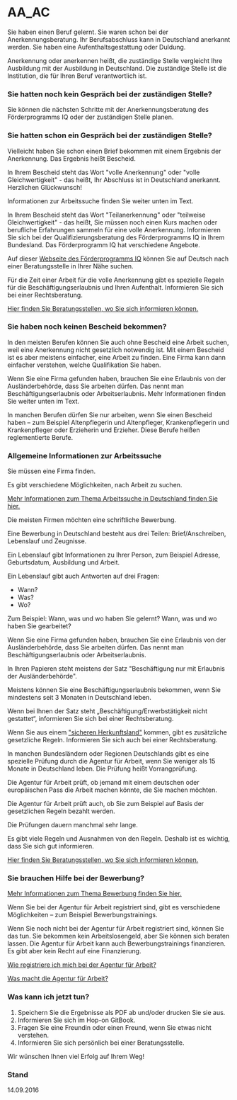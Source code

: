 AA_AC
===

Sie haben einen Beruf gelernt. Sie waren schon bei der Anerkennungsberatung. Ihr Berufsabschluss kann in Deutschland anerkannt werden. Sie haben eine Aufenthaltsgestattung oder Duldung.

Anerkennung oder anerkennen heißt, die zuständige Stelle vergleicht Ihre Ausbildung mit der Ausbildung in Deutschland. Die zuständige Stelle ist die Institution, die für Ihren Beruf verantwortlich ist.

### Sie hatten noch kein Gespräch bei der zuständigen Stelle?

Sie können die nächsten Schritte mit der Anerkennungsberatung des Förderprogramms IQ oder der zuständigen Stelle planen.

### Sie hatten schon ein Gespräch bei der zuständigen Stelle?

Vielleicht haben Sie schon einen Brief bekommen mit einem Ergebnis der Anerkennung. Das Ergebnis heißt Bescheid.

In Ihrem Bescheid steht das Wort "volle Anerkennung" oder "volle Gleichwertigkeit" - das heißt, Ihr Abschluss ist in Deutschland anerkannt. Herzlichen Glückwunsch!

Informationen zur Arbeitssuche finden Sie weiter unten im Text.

In Ihrem Bescheid steht das Wort "Teilanerkennung" oder "teilweise Gleichwertigkeit" - das heißt, Sie müssen noch einen Kurs machen oder berufliche Erfahrungen sammeln für eine volle Anerkennung. Informieren Sie sich bei der Qualifizierungsberatung des Förderprogramms IQ in Ihrem Bundesland. Das Förderprogramm IQ hat verschiedene Angebote.

Auf dieser [Webseite des Förderprogramms IQ](http://www.netzwerk-iq.de/foerderprogramm-iq/landesnetzwerke/karte.html) können Sie auf Deutsch nach einer Beratungsstelle in Ihrer Nähe suchen.

Für die Zeit einer Arbeit für die volle Anerkennung gibt es spezielle Regeln für die Beschäftigungserlaubnis und Ihren Aufenthalt. Informieren Sie sich bei einer Rechtsberatung.

[Hier finden Sie Beratungsstellen, wo Sie sich informieren können.](#migrationsberatung-rechtsberatung)

### Sie haben noch keinen Bescheid bekommen?

In den meisten Berufen können Sie auch ohne Bescheid eine Arbeit suchen, weil eine Anerkennung nicht gesetzlich notwendig ist. Mit einem Bescheid ist es aber meistens einfacher, eine Arbeit zu finden. Eine Firma kann dann einfacher verstehen, welche Qualifikation Sie haben.

Wenn Sie eine Firma gefunden haben, brauchen Sie eine Erlaubnis von der Ausländerbehörde, dass Sie arbeiten dürfen. Das nennt man Beschäftigungserlaubnis oder Arbeitserlaubnis. Mehr Informationen finden Sie weiter unten im Text.

In manchen Berufen dürfen Sie nur arbeiten, wenn Sie einen Bescheid haben – zum Beispiel Altenpflegerin und Altenpfleger, Krankenpflegerin und Krankenpfleger oder Erzieherin und Erzieher. Diese Berufe heißen reglementierte Berufe.

### Allgemeine Informationen zur Arbeitssuche

Sie müssen eine Firma finden.

Es gibt verschiedene Möglichkeiten, nach Arbeit zu suchen.

[Mehr Informationen zum Thema Arbeitssuche in Deutschland finden Sie hier.](#arbeit)

Die meisten Firmen möchten eine schriftliche Bewerbung.

Eine Bewerbung in Deutschland besteht aus drei Teilen: Brief/Anschreiben, Lebenslauf und Zeugnisse.

Ein Lebenslauf gibt Informationen zu Ihrer Person, zum Beispiel Adresse, Geburtsdatum, Ausbildung und Arbeit.

Ein Lebenslauf gibt auch Antworten auf drei Fragen:

- Wann?
- Was?
- Wo?

Zum Beispiel: Wann, was und wo haben Sie gelernt? Wann, was und wo haben Sie gearbeitet?

Wenn Sie eine Firma gefunden haben, brauchen Sie eine Erlaubnis von der Ausländerbehörde, dass Sie arbeiten dürfen. Das nennt man Beschäftigungserlaubnis oder Arbeitserlaubnis.

In Ihren Papieren steht meistens der Satz "Beschäftigung nur mit Erlaubnis der Ausländerbehörde".

Meistens können Sie eine Beschäftigungserlaubnis bekommen, wenn Sie mindestens seit 3 Monaten in Deutschland leben.

Wenn bei Ihnen der Satz steht „Beschäftigung/Erwerbstätigkeit nicht gestattet“, informieren Sie sich bei einer Rechtsberatung.

Wenn Sie aus einem ["sicheren Herkunftsland"][1] kommen, gibt es zusätzliche gesetzliche Regeln. Informieren Sie sich auch bei einer Rechtsberatung.

[1]: https://de.wikipedia.org/wiki/Sicherer_Herkunftsstaat_(Deutschland)

In manchen Bundesländern oder Regionen Deutschlands gibt es eine spezielle Prüfung durch die Agentur für Arbeit, wenn Sie weniger als 15 Monate in Deutschland leben. Die Prüfung heißt Vorrangprüfung.

Die Agentur für Arbeit prüft, ob jemand mit einem deutschen oder europäischen Pass die Arbeit machen könnte, die Sie machen möchten.

Die Agentur für Arbeit prüft auch, ob Sie zum Beispiel auf Basis der gesetzlichen Regeln bezahlt werden.

Die Prüfungen dauern manchmal sehr lange.

Es gibt viele Regeln und Ausnahmen von den Regeln. Deshalb ist es wichtig, dass Sie sich gut informieren.

[Hier finden Sie Beratungsstellen, wo Sie sich informieren können.](#migrationsberatung-rechtsberatung)

### Sie brauchen Hilfe bei der Bewerbung?

[Mehr Informationen zum Thema Bewerbung finden Sie hier.](#bewerbung)

Wenn Sie bei der Agentur für Arbeit registriert sind, gibt es verschiedene Möglichkeiten – zum Beispiel Bewerbungstrainings.

Wenn Sie noch nicht bei der Agentur für Arbeit registriert sind, können Sie das tun. Sie bekommen kein Arbeitslosengeld, aber Sie können sich beraten lassen. Die Agentur für Arbeit kann auch Bewerbungstrainings finanzieren. Es gibt aber kein Recht auf eine Finanzierung.

[Wie registriere ich mich bei der Agentur für Arbeit?](#agenturregistrierung)

[Was macht die Agentur für Arbeit?](#agentur)

### Was kann ich jetzt tun?

1.  Speichern Sie die Ergebnisse als PDF ab und/oder drucken Sie sie aus.
2.  Informieren Sie sich im Hop-on GitBook.
3.  Fragen Sie eine Freundin oder einen Freund, wenn Sie etwas nicht verstehen.
4.  Informieren Sie sich persönlich bei einer Beratungsstelle.

Wir wünschen Ihnen viel Erfolg auf Ihrem Weg!

### Stand

14.09.2016
